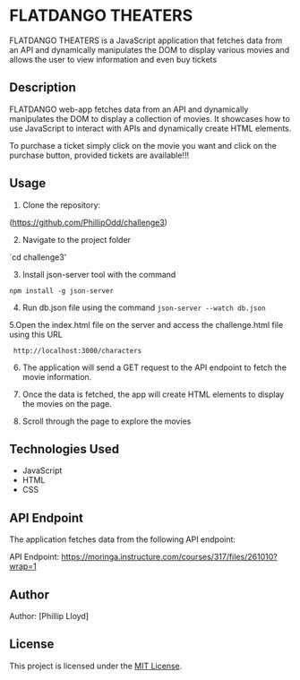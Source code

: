 # FLATDANGO THEATERS

FLATDANGO THEATERS is a JavaScript application that fetches data from an API and dynamically manipulates the DOM to display various movies and allows the user to view information and even buy tickets

## Description

FLATDANGO web-app fetches data from an API and dynamically manipulates the DOM to display a collection of movies. It showcases how to use JavaScript to interact with APIs and dynamically create HTML elements.

To purchase a ticket simply click on the movie you want and click on the purchase button, provided tickets are available!!!

## Usage

1. Clone the repository:

(https://github.com/PhillipOdd/challenge3)

2. Navigate to the project folder

`cd challenge3'

3. Install json-server tool with the command

`npm install -g json-server`


 4. Run db.json file using the command
 `json-server --watch db.json`

 5.Open the index.html file on the server and access the challenge.html file using this URL

 ` http://localhost:3000/characters`


6. The application will send a GET request to the API endpoint to fetch the movie information.

7. Once the data is fetched, the app will create HTML elements to display the movies on the page.

8. Scroll through the page to explore the movies

## Technologies Used

- JavaScript
- HTML
- CSS

## API Endpoint

The application fetches data from the following API endpoint:

API Endpoint: https://moringa.instructure.com/courses/317/files/261010?wrap=1

## Author

Author: [Phillip Lloyd]

## License

This project is licensed under the [MIT License](LICENSE).
